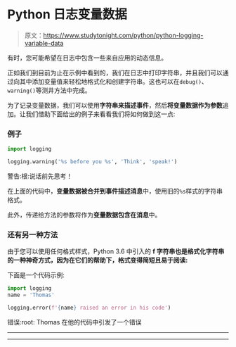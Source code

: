 # Python 日志变量数据

> 原文：<https://www.studytonight.com/python/python-logging-variable-data>

有时，您可能希望在日志中包含一些来自应用的动态信息。

正如我们到目前为止在示例中看到的，我们在日志中打印字符串，并且我们可以通过向其中添加变量值来轻松地格式化和创建字符串。这也可以在`debug()`、`warning()`等测井方法中完成。

为了记录变量数据，我们可以使用**字符串来描述事件**，然后**将变量数据作为参数**追加。让我们借助下面给出的例子来看看我们将如何做到这一点:

### 例子

```py
import logging

logging.warning('%s before you %s', 'Think', 'speak!')
```

警告:根:说话前先思考！

在上面的代码中，**变量数据被合并到事件描述消息**中，使用旧的`%s`样式的字符串格式。

此外，传递给方法的参数将作为**变量数据包含在消息**中。

### 还有另一种方法

由于您可以使用任何格式样式，Python 3.6 中引入的 **f 字符串也是格式化字符串的一种神奇方式，因为在它们的帮助下，格式变得简短且易于阅读:**

下面是一个代码示例:

```py
import logging
name = 'Thomas'

logging.error(f'{name} raised an error in his code')
```

错误:root: Thomas 在他的代码中引发了一个错误

* * *

* * *